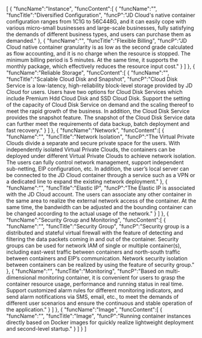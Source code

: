 [
	{
		"funcName":"Instance",
		"funcContent":[
			{
				"funcName":"",
				"funcTitle":"Diversified Configuration",
				"funcP":"JD Cloud's native container configuration ranges from 1C1G to 56C448G, and it can easily cope with various micro-small businesses and large-scale businesses, fully satisfying the demands of different business types, and users can purchase them as demanded."
			},
			{
				"funcName":"",
				"funcTitle":"Flexible Billing",
				"funcP":"JD Cloud native container granularity is as low as the second grade calculated as flow accounting, and it is no charge when the resource is stopped. The minimum billing period is 5 minutes. At the same time, it supports the monthly package, which effectively reduces the resource input cost."
			}
		]
	},
	{
		"funcName":"Reliable Storage",
		"funcContent":[
			{
				"funcName":"",
				"funcTitle":"Scalable Cloud Disk and Snapshot",
				"funcP":"Cloud Disk Service is a low-latency, high-reliability block-level storage provided by JD Cloud for users. Users have two options for Cloud Disk Services which include Premium Hdd Cloud Disk and SSD Cloud Disk. Support the setting of the capacity of Cloud Disk Service on demand and the scaling thereof to meet the rapid growth of the business. In addition, the Cloud Disk Service provides the snapshot feature. The snapshot of the Cloud Disk Service data can further meet the requirements of data backup, batch deployment and fast recovery."
			}
		]
	},
	{
		"funcName":"Network",
		"funcContent":[
			{
				"funcName":"",
				"funcTitle":"Network Isolation",
				"funcP":"The Virtual Private Clouds divide a separate and secure private space for the users. With independently isolated Virtual Private Clouds, the containers can be deployed under different Virtual Private Clouds to achieve network isolation. The users can fully control network management, support independent sub-netting, EIP configuration, etc. In addition, the user’s local server can be connected to the JD Cloud container through a service such as a VPN or a dedicated line to expand the existing network deployment."
			},
			{
				"funcName":"",
				"funcTitle":"Elastic IP",
				"funcP":"The Elastic IP is associated with the JD Cloud account. The users can associate any other container in the same area to realize the external network access of the container. At the same time, the bandwidth can be adjusted and the bounding container can be changed according to the actual usage of the network."
			}
		]
	},
	{
		"funcName":"Security Group and Monitoring",
		"funcContent":[
			{
				"funcName":"",
				"funcTitle":"Security Group",
				"funcP":"Security group is a distributed and stateful virtual firewall with the feature of detecting and filtering the data packets coming in and out of the container. Security groups can be used for network IAM of single or multiple container(s), including east-west traffic between containers and north-south traffic between containers and EIP’s communication. Network security isolation between containers can be realized by using the feature of security group."
			},
			{
				"funcName":"",
				"funcTitle":"Monitoring",
				"funcP":"Based on multi-dimensional monitoring container, it is convenient for users to grasp the container resource usage, performance and running status in real time. Support customized alarm rules for different monitoring indicators, and send alarm notifications via SMS, email, etc., to meet the demands of different user scenarios and ensure the continuous and stable operation of the application."
			}
		]
	},
	{
		"funcName":"Image",
		"funcContent":[
			{
				"funcName":"",
				"funcTitle":"Image",
				"funcP":"Running container instances directly based on Docker images for quickly realize lightweight deployment and second-level startup."
			}
		]
	}
]